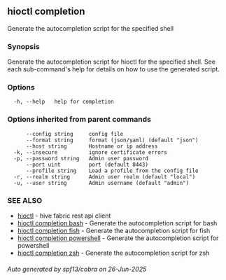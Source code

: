 ## hioctl completion

Generate the autocompletion script for the specified shell

### Synopsis

Generate the autocompletion script for hioctl for the specified shell.
See each sub-command's help for details on how to use the generated script.


### Options

```
  -h, --help   help for completion
```

### Options inherited from parent commands

```
      --config string     config file
      --format string     format (json/yaml) (default "json")
      --host string       Hostname or ip address
  -k, --insecure          ignore certificate errors
  -p, --password string   Admin user password
      --port uint         port (default 8443)
      --profile string    Load a profile from the config file
  -r, --realm string      Admin user realm (default "local")
  -u, --user string       Admin username (default "admin")
```

### SEE ALSO

* [hioctl](hioctl.md)	 - hive fabric rest api client
* [hioctl completion bash](hioctl_completion_bash.md)	 - Generate the autocompletion script for bash
* [hioctl completion fish](hioctl_completion_fish.md)	 - Generate the autocompletion script for fish
* [hioctl completion powershell](hioctl_completion_powershell.md)	 - Generate the autocompletion script for powershell
* [hioctl completion zsh](hioctl_completion_zsh.md)	 - Generate the autocompletion script for zsh

###### Auto generated by spf13/cobra on 26-Jun-2025
